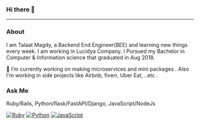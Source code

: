 ### Hi there 👋
---

### About 
I am Talaat Magdy, a Backend End Engineer(BEE) and learning new things every week. I am working in Lucidya Company. I Pursued my Bachelor in Computer & Information science that graduated in Aug 2018.

🔭 I’m currently working on making microservices and mini packages . Also I'm working in side projects like Airbnb, fiverr, Uber Eat, ..etc . 

### Ask Me  
Ruby/Rails, Python/flask/FastAPI/Django, JavaScript/NodeJs

[![Ruby](https://badgen.net/badge/icon/ruby?icon=ruby&label)](https://https://ruby-lang.org/)
[![Python](https://badgen.net/badge/icon/python?icon=python&label)](https://www.python.org/)
[![JavaScript](https://badgen.net/badge/icon/javascript?icon=javascript&label)](https://www.javascript.com/)



<!--
**talaatmagdyx/talaatmagdyx** is a ✨ _special_ ✨ repository because its `README.md` (this file) appears on your GitHub profile.

Here are some ideas to get you started:

- 🔭 I’m currently working on ...
- 🌱 I’m currently learning ...
- 👯 I’m looking to collaborate on ...
- 🤔 I’m looking for help with ...
- 💬 Ask me about ...
- 📫 How to reach me: ...
- 😄 Pronouns: ...
- ⚡ Fun fact: ...
-->
